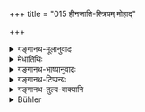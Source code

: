 +++
title = "015 हीनजाति-स्त्रियम् मोहाद्"

+++

<details><summary>गङ्गानथ-मूलानुवादः</summary>

Twice-born men, marrying, through infatuation, a girl of the low caste, quickly reduce their families, along with their offspring, to the position of the Śūdra.—(15).
</details>

<details><summary>मेधातिथिः</summary>

पूर्वस्य प्रतिषेधस्य शेषो ऽयं निन्दार्थवादः । **हीनजातिः** शूद्रैव, तस्या एव प्रकृतत्वात्, **ससंतानानि शूद्रताम्** इति निगमनात् । त एते **द्विजातयः मोहाद्** धनलोभजाद् अविवेकात् कामनिमित्तत्वाद् वा **कुलानि शूद्रतां** गमयन्ति । तस्यां जाताः पुत्राः शूद्रा भवन्त्य् एवं तत्पुत्रपौत्रा इति । अथ उच्यते **ससंतानानीति** । संतानो ऽपत्योत्पत्तिप्रबन्धः पुत्रपौत्रादिः ॥ ३.१५ ॥
</details>

<details><summary>गङ्गानथ-भाष्यानुवादः</summary>

This is a deprecatory exhortation, supplementing the foregoing prohibition.

‘*Of the lout caste*’—*i.e*., of the Śūdra caste; the *Śūdra girl* being the subject of consideration; and further, because the statement ends with the assertion that the families along with offspring are reduced to the position *of the Śūdra*.

‘*The twice-born men*, *through infatuation*’—*i.e*., on account of folly arising from greed for wealth, or from lust,—‘*reduce their families to the position of the Śūdra*.’ That is, sons born of that wife become *Śūdras*, and so also grandsons and great-grandsons descended from them. Hence, it is added—‘*along with their offspring*’—the term ‘*offspring*’ standing for the line of descendants, consisting of sons, grandsons, &c.—(15).
</details>

<details><summary>गङ्गानथ-टिप्पन्यः</summary>

This verse is quoted in *Parāśaramādhava* (Ācāra, p. 495) its
prohibiting the marrying of a *Śūdra* wife by the twice-born;—in
*Vīramitrodaya* (Saṃskāra, p. 750);—and in *Aparārka* (p. 87).
</details>

<details><summary>गङ्गानथ-तुल्य-वाक्यानि</summary>

**(verses 3.13-19)**

See Comparative notes for [Verse
3.13].
</details>

<details><summary>Bühler</summary>

015	Twice-born men who, in their folly, wed wives of the low (Sudra) caste, soon degrade their families and their children to the state of Sudras.
</details>
